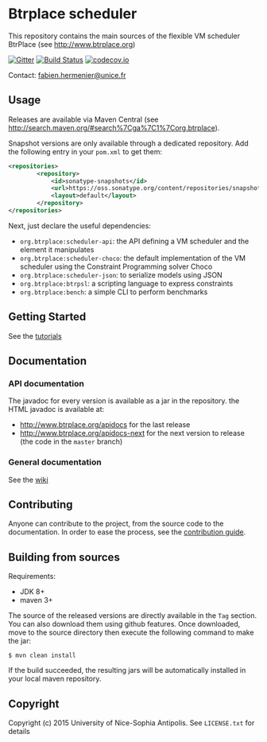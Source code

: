 # Btrplace scheduler #

This repository contains the main sources of the flexible VM scheduler BtrPlace (see http://www.btrplace.org)

[![Gitter](https://badges.gitter.im/Join%20Chat.svg)](https://gitter.im/btrplace/chat?utm_source=share-link&utm_medium=link&utm_campaign=share-link) [![Build Status](https://api.travis-ci.org/btrplace/scheduler.svg)](https://travis-ci.org/btrplace/scheduler) [![codecov.io](https://codecov.io/github/btrplace/scheduler/coverage.svg?branch=master)](https://codecov.io/github/btrplace/scheduler?branch=master)

Contact: fabien.hermenier@unice.fr

## Usage ##

Releases are available via Maven Central (see http://search.maven.org/#search%7Cga%7C1%7Corg.btrplace).

Snapshot versions are only available through a dedicated repository.
Add the following entry in your `pom.xml` to get them:

```xml
<repositories>
        <repository>
            <id>sonatype-snapshots</id>
            <url>https://oss.sonatype.org/content/repositories/snapshots</url>
            <layout>default</layout>
        </repository>
</repositories>
```

Next, just declare the useful dependencies:

* `org.btrplace:scheduler-api`: the API defining a VM scheduler and the element it manipulates
* `org.btrplace:scheduler-choco`: the default implementation of the VM scheduler using the Constraint Programming
solver Choco
* `org.btrplace:scheduler-json`: to serialize models using JSON
* `org.btrplace:btrpsl`: a scripting language to express constraints
* `org.btrplace:bench`: a simple CLI to perform benchmarks

## Getting Started ##

See the [tutorials](https://github.com/btrplace/scheduler/wiki/Tutorials)

## Documentation ##

### API documentation ###

The javadoc for every version is available as a jar in the repository.
the HTML javadoc is available at:

* http://www.btrplace.org/apidocs for the last release
* http://www.btrplace.org/apidocs-next for the next version to release (the code in the `master` branch)

### General documentation ###

See the [wiki](https://github.com/btrplace/scheduler/wiki)

## Contributing ##

Anyone can contribute to the project, from the source code to the documentation.
In order to ease the process, see the [contribution guide](CONTRIBUTING.md).

## Building from sources ##

Requirements:
* JDK 8+
* maven 3+

The source of the released versions are directly available in the `Tag` section.
You can also download them using github features.
Once downloaded, move to the source directory then execute the following command
to make the jar:

    $ mvn clean install

If the build succeeded, the resulting jars will be automatically installed in your local maven repository.


## Copyright ##
Copyright (c) 2015 University of Nice-Sophia Antipolis. See `LICENSE.txt` for details
